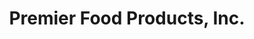 ---
title: "Premier Food Products, Inc."
url: /saint-paul/premier-food-products-inc/
shop: Supermarkt
---